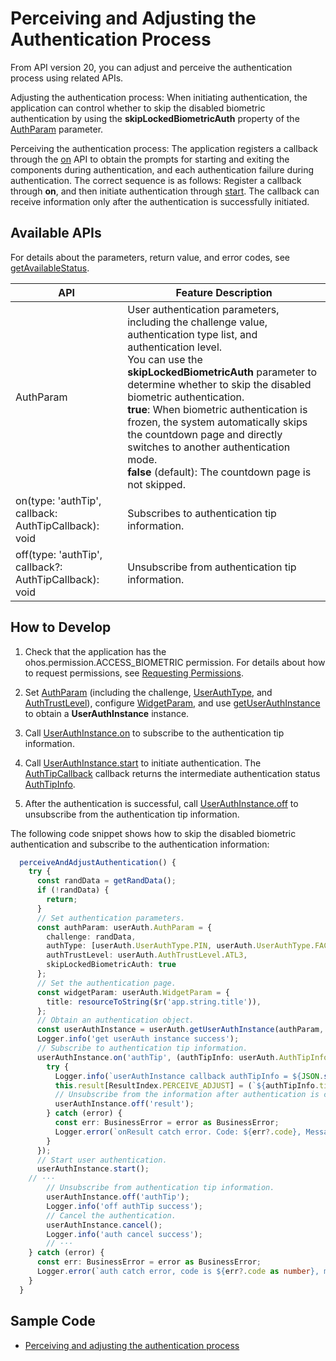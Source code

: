 # Perceiving and Adjusting the Authentication Process

<!--Kit: User Authentication Kit-->
<!--Subsystem: UserIAM-->
<!--Owner: @WALL_EYE-->
<!--Designer: @lichangting518-->
<!--Tester: @jane_lz-->
<!--Adviser: @zengyawen-->

From API version 20, you can adjust and perceive the authentication process using related APIs.

Adjusting the authentication process: When initiating authentication, the application can control whether to skip the disabled biometric authentication by using the **skipLockedBiometricAuth** property of the [AuthParam](../../reference/apis-user-authentication-kit/js-apis-useriam-userauth.md#authparam10) parameter.

Perceiving the authentication process: The application registers a callback through the [on](../../reference/apis-user-authentication-kit/js-apis-useriam-userauth.md#on20) API to obtain the prompts for starting and exiting the components during authentication, and each authentication failure during authentication. The correct sequence is as follows: Register a callback through **on**, and then initiate authentication through [start](../../reference/apis-user-authentication-kit/js-apis-useriam-userauth.md#start10). The callback can receive information only after the authentication is successfully initiated.

## Available APIs

For details about the parameters, return value, and error codes, see [getAvailableStatus](../../reference/apis-user-authentication-kit/js-apis-useriam-userauth.md).

| API| Feature Description| 
| ------- | ------- |
| AuthParam | User authentication parameters, including the challenge value, authentication type list, and authentication level.<br>You can use the **skipLockedBiometricAuth** parameter to determine whether to skip the disabled biometric authentication.<br>**true**: When biometric authentication is frozen, the system automatically skips the countdown page and directly switches to another authentication mode.<br>**false** (default): The countdown page is not skipped.|
| on(type: 'authTip', callback: AuthTipCallback): void | Subscribes to authentication tip information.| 
| off(type: 'authTip', callback?: AuthTipCallback): void | Unsubscribe from authentication tip information.| 

## How to Develop

1. Check that the application has the ohos.permission.ACCESS_BIOMETRIC permission. For details about how to request permissions, see [Requesting Permissions](prerequisites.md#requesting-permissions).

2. Set [AuthParam](../../reference/apis-user-authentication-kit/js-apis-useriam-userauth.md#authparam10) (including the challenge, [UserAuthType](../../reference/apis-user-authentication-kit/js-apis-useriam-userauth.md#userauthtype8), and [AuthTrustLevel](../../reference/apis-user-authentication-kit/js-apis-useriam-userauth.md#authtrustlevel8)), configure [WidgetParam](../../reference/apis-user-authentication-kit/js-apis-useriam-userauth.md#widgetparam10), and use [getUserAuthInstance](../../reference/apis-user-authentication-kit/js-apis-useriam-userauth.md#userauthgetuserauthinstance10) to obtain a **UserAuthInstance** instance.

3. Call [UserAuthInstance.on](../../reference/apis-user-authentication-kit/js-apis-useriam-userauth.md#on20) to subscribe to the authentication tip information.

4. Call [UserAuthInstance.start](../../reference/apis-user-authentication-kit/js-apis-useriam-userauth.md#start10) to initiate authentication. The [AuthTipCallback](../../reference/apis-user-authentication-kit/js-apis-useriam-userauth.md#authtipcallback20) callback returns the intermediate authentication status [AuthTipInfo](../../reference/apis-user-authentication-kit/js-apis-useriam-userauth.md#authtipinfo20).

5. After the authentication is successful, call [UserAuthInstance.off](../../reference/apis-user-authentication-kit/js-apis-useriam-userauth.md#off20) to unsubscribe from the authentication tip information.

The following code snippet shows how to skip the disabled biometric authentication and subscribe to the authentication information:

<!-- @[perceive-adjust-authentication-process](https://gitcode.com/openharmony/applications_app_samples/blob/master/code/DocsSample/UserAuthentication/entry/src/main/ets/pages/Index.ets) -->

``` TypeScript
  perceiveAndAdjustAuthentication() {
    try {
      const randData = getRandData();
      if (!randData) {
        return;
      }
      // Set authentication parameters.
      const authParam: userAuth.AuthParam = {
        challenge: randData,
        authType: [userAuth.UserAuthType.PIN, userAuth.UserAuthType.FACE, userAuth.UserAuthType.FINGERPRINT],
        authTrustLevel: userAuth.AuthTrustLevel.ATL3,
        skipLockedBiometricAuth: true
      };
      // Set the authentication page.
      const widgetParam: userAuth.WidgetParam = {
        title: resourceToString($r('app.string.title')),
      };
      // Obtain an authentication object.
      const userAuthInstance = userAuth.getUserAuthInstance(authParam, widgetParam);
      Logger.info('get userAuth instance success');
      // Subscribe to authentication tip information.
      userAuthInstance.on('authTip', (authTipInfo: userAuth.AuthTipInfo) => {
        try {
          Logger.info(`userAuthInstance callback authTipInfo = ${JSON.stringify(authTipInfo)}`);
          this.result[ResultIndex.PERCEIVE_ADJUST] = (`${authTipInfo.tipType}`);
          // Unsubscribe from the information after authentication is complete.
          userAuthInstance.off('result');
        } catch (error) {
          const err: BusinessError = error as BusinessError;
          Logger.error(`onResult catch error. Code: ${err?.code}, Message: ${err?.message}`);
        }
      });
      // Start user authentication.
      userAuthInstance.start();
	// ···
        // Unsubscribe from authentication tip information.
        userAuthInstance.off('authTip');
        Logger.info('off authTip success');
        // Cancel the authentication.
        userAuthInstance.cancel();
        Logger.info('auth cancel success');
		// ···
    } catch (error) {
      const err: BusinessError = error as BusinessError;
      Logger.error(`auth catch error, code is ${err?.code as number}, message is ${err?.message}`);
    }
  }

```


## Sample Code

  - [Perceiving and adjusting the authentication process](https://gitcode.com/openharmony/applications_app_samples/blob/master/code/DocsSample/UserAuthentication)
